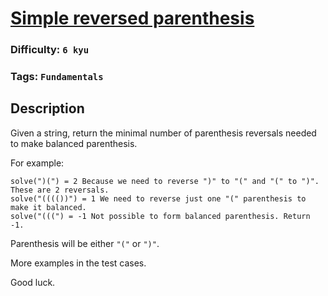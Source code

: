 # [Simple reversed parenthesis](https://www.codewars.com/kata/5a3f2925b6cfd78fb0000040)

### Difficulty: `6 kyu`

### Tags: `Fundamentals`

## Description

Given a string, return the minimal number of parenthesis reversals needed to make balanced parenthesis.

For example:

```
solve(")(") = 2 Because we need to reverse ")" to "(" and "(" to ")". These are 2 reversals. 
solve("(((())") = 1 We need to reverse just one "(" parenthesis to make it balanced.
solve("(((") = -1 Not possible to form balanced parenthesis. Return -1.
```

Parenthesis will be either `"("` or `")"`.

More examples in the test cases.

Good luck.